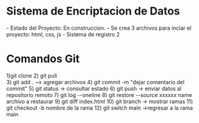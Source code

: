 <h1> Sistema de Encriptacion de Datos </h1>
- Estado del Proyecto:  En construccion.
- Se crea 3 archivos  para inciar el proyecto: html, css, js
- Sistema de registro 2

<h1>Comandos Git</h1>

1)git clone
2) git pull  
3) git add .  --> agregar archivos
4) git commit -m "dejar comentario del commit"
5) git status  -> consultar estado
6) git push  -> enviar datos al repositorio remoto
7) git log --oneline
8) git restore --source xxxxxx name archivo a restaurar
9) git diff index.html
10) git branch -> mostrar ramas
11) git checkout -b nombre de la rama
12) git switch main ->regresar a la rama main

